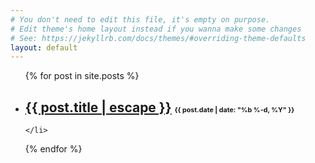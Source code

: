 ```yaml
---
# You don't need to edit this file, it's empty on purpose.
# Edit theme's home layout instead if you wanna make some changes
# See: https://jekyllrb.com/docs/themes/#overriding-theme-defaults
layout: default
---
```


<ul class="post-list">
  {% for post in site.posts %}
    <li>
      <h2>
        <a class="post-link" href="{{ post.url | relative_url }}">{{ post.title | escape }}</a>
        <span class="post-meta" style = "font-size:8pt">{{ post.date | date: "%b %-d, %Y" }}</span>
      </h2>

    </li>
  {% endfor %}
</ul>
